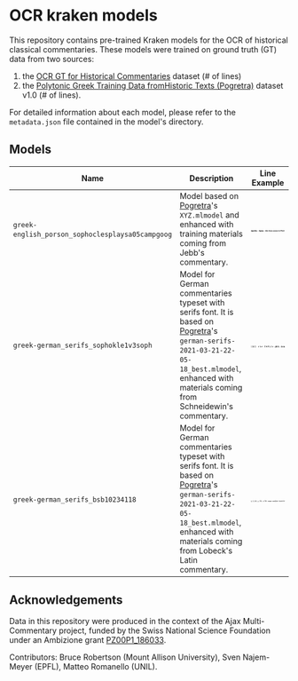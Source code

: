 # OCR kraken models

This repository contains pre-trained Kraken models for the OCR of historical classical commentaries. These models were trained on ground truth (GT) data from two sources: 
1. the [OCR GT for Historical Commentaries](https://github.com/AjaxMultiCommentary/GT-commentaries-OCR) dataset (\# of lines)
2. the [Polytonic Greek Training Data fromHistoric Texts (Pogretra)](https://doi.org/10.5281/zenodo.4774200) dataset v1.0 (\# of lines).

For detailed information about each model, please refer to the `metadata.json` file contained in the model's directory.

## Models

| Name  | Description | Line Example |
| ------------- | ------------- | ------------- | 
| `greek-english_porson_sophoclesplaysa05campgoog`  | Model based on [Pogretra](https://doi.org/10.5281/zenodo.4774200)'s `XYZ.mlmodel` and enhanced with training materials coming from Jebb's commentary.  | ![](./example-snippets/sophoclesplaysa05campgoog_0177_19.png) |
`greek-german_serifs_sophokle1v3soph`  | Model for German commentaries typeset with serifs font. It is based on [Pogretra](https://doi.org/10.5281/zenodo.4774200)'s `german-serifs-2021-03-21-22-05-18_best.mlmodel`, enhanced with materials coming from Schneidewin's commentary.  |![](./example-snippets/sophokle1v3soph_0140_44.png)
| `greek-german_serifs_bsb10234118`  | Model for German commentaries typeset with serifs font. It is based on [Pogretra](https://doi.org/10.5281/zenodo.4774200)'s  `german-serifs-2021-03-21-22-05-18_best.mlmodel`, enhanced with materials coming from Lobeck's Latin commentary.   | ![](./example-snippets/bsb10234118_0090_4.png)

## Acknowledgements

Data in this repository were produced in the context of the Ajax Multi-Commentary project, funded by the Swiss National Science Foundation under an Ambizione grant [PZ00P1\_186033](http://p3.snf.ch/project-186033).

Contributors: Bruce Robertson (Mount Allison University), Sven Najem-Meyer (EPFL), Matteo Romanello (UNIL).